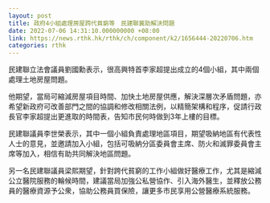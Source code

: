 ```yaml
---
layout: post
title: 政府4小組處理房屋跨代貧窮等　民建聯冀助解決問題　
date: 2022-07-06 14:31:10.000000000 +08:00
link: https://news.rthk.hk/rthk/ch/component/k2/1656444-20220706.htm
categories: rthk
---
```


民建聯立法會議員劉國勳表示，很高興特首李家超提出成立的4個小組，其中兩個處理土地房屋問題。

他期望，當局可縮減房屋項目時間、加快土地房屋供應，解決深層次矛盾問題，亦希望新政府可改善部門之間的協調和修改相關法例，以精簡架構和程序，促請行政長官李家超提出更進取的時間表，告知市民何時做到3年上樓的目標。

民建聯議員李世榮表示，其中一個小組負責處理地區項目，期望吸納地區有代表性人士的意見，並邀請加入小組，包括可吸納分區委員會主席、防火和滅罪委員會主席等加入，相信有助共同解決地區問題。

另一名民建聯議員梁熙期望，針對跨代貧窮的工作小組做好醫療工作，尤其是縮減公立醫院服務的輪候時間，建議當局加強公私營協作、引入海外醫生，並釋放公務員的醫療資源予公衆，協助公務員買保險，讓更多市民享用公營醫療系統服務。
